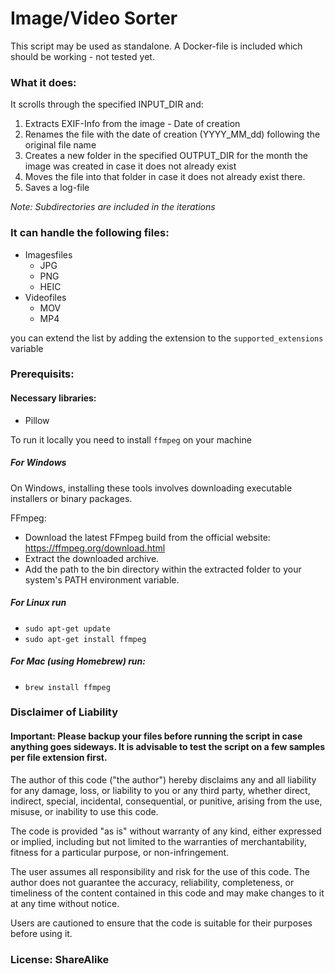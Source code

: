 # Image/Video Sorter

This script may be used as standalone. A Docker-file is included which should be working - not tested yet.

### What it does:
It scrolls through the specified INPUT_DIR and:
1) Extracts EXIF-Info from the image - Date of creation
3) Renames the file with the date of creation (YYYY_MM_dd) following the original file name
4) Creates a new folder in the specified OUTPUT_DIR for the month the image was created in case it does not already exist
5) Moves the file into that folder in case it does not already exist there.
6) Saves a log-file 

_Note: Subdirectories are included in the iterations_

### It can handle the following files:
 - Imagesfiles
   - JPG
   - PNG
   - HEIC
 - Videofiles
   - MOV
   - MP4

you can extend the list by adding the extension to the `supported_extensions` variable


### Prerequisits:

#### Necessary libraries:
- Pillow

To run it locally you need to install `ffmpeg` on your machine

##### For Windows
On Windows, installing these tools involves downloading executable installers or binary packages.

FFmpeg:

- Download the latest FFmpeg build from the official website: https://ffmpeg.org/download.html
- Extract the downloaded archive. 
- Add the path to the bin directory within the extracted folder to your system's PATH environment variable.

##### For Linux run
- `sudo apt-get update`
- `sudo apt-get install ffmpeg`

##### For Mac (_using Homebrew_) run:
- `brew install ffmpeg`

### Disclaimer of Liability

#### Important: Please backup your files before running the script in case anything goes sideways. It is advisable to test the script on a few samples per file extension first.

The author of this code ("the author") hereby disclaims any and all liability 
for any damage, loss, or liability to you or any third party, 
whether direct, indirect, special, incidental, consequential, or punitive, 
arising from the use, misuse, or inability to use this code. 

The code is provided "as is" without warranty of any kind, 
either expressed or implied, including but not limited to the warranties 
of merchantability, fitness for a particular purpose, or non-infringement. 

The user assumes all responsibility and risk for the use of this code. 
The author does not guarantee the accuracy, reliability, completeness, 
or timeliness of the content contained in this code and may make changes 
to it at any time without notice. 

Users are cautioned to ensure that the code is suitable for their purposes before using it.


### License: ShareAlike
